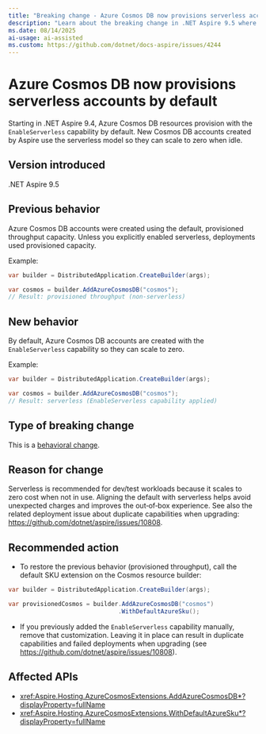 ```yaml
---
title: "Breaking change - Azure Cosmos DB now provisions serverless accounts by default"
description: "Learn about the breaking change in .NET Aspire 9.5 where Azure Cosmos DB resources default to serverless accounts so they can scale to zero."
ms.date: 08/14/2025
ai-usage: ai-assisted
ms.custom: https://github.com/dotnet/docs-aspire/issues/4244
---
```


# Azure Cosmos DB now provisions serverless accounts by default

Starting in .NET Aspire 9.4, Azure Cosmos DB resources provision with the `EnableServerless` capability by default. New Cosmos DB accounts created by Aspire use the serverless model so they can scale to zero when idle.

## Version introduced

.NET Aspire 9.5

## Previous behavior

Azure Cosmos DB accounts were created using the default, provisioned throughput capacity. Unless you explicitly enabled serverless, deployments used provisioned capacity.

Example:

```csharp
var builder = DistributedApplication.CreateBuilder(args);

var cosmos = builder.AddAzureCosmosDB("cosmos");
// Result: provisioned throughput (non-serverless)
```

## New behavior

By default, Azure Cosmos DB accounts are created with the `EnableServerless` capability so they can scale to zero.

Example:

```csharp
var builder = DistributedApplication.CreateBuilder(args);

var cosmos = builder.AddAzureCosmosDB("cosmos");
// Result: serverless (EnableServerless capability applied)
```

## Type of breaking change

This is a [behavioral change](../categories.md#behavioral-change).

## Reason for change

Serverless is recommended for dev/test workloads because it scales to zero cost when not in use. Aligning the default with serverless helps avoid unexpected charges and improves the out‑of‑box experience. See also the related deployment issue about duplicate capabilities when upgrading: <https://github.com/dotnet/aspire/issues/10808>.

## Recommended action

- To restore the previous behavior (provisioned throughput), call the default SKU extension on the Cosmos resource builder:

```csharp
var builder = DistributedApplication.CreateBuilder(args);

var provisionedCosmos = builder.AddAzureCosmosDB("cosmos")
                               .WithDefaultAzureSku();
```

- If you previously added the `EnableServerless` capability manually, remove that customization. Leaving it in place can result in duplicate capabilities and failed deployments when upgrading (see <https://github.com/dotnet/aspire/issues/10808>).

## Affected APIs

- <xref:Aspire.Hosting.AzureCosmosExtensions.AddAzureCosmosDB*?displayProperty=fullName>
- <xref:Aspire.Hosting.AzureCosmosExtensions.WithDefaultAzureSku*?displayProperty=fullName>
